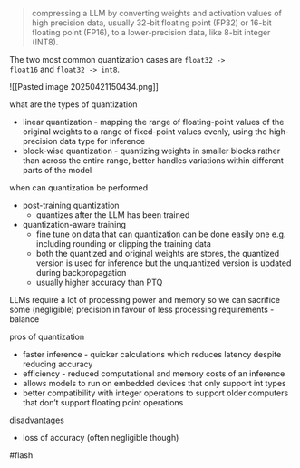 > compressing a LLM by converting weights and activation values of high precision data, usually 32-bit floating point (FP32) or 16-bit floating point (FP16), to a lower-precision data, like 8-bit integer (INT8).

The two most common quantization cases are `float32 -> float16` and `float32 -> int8`.

![[Pasted image 20250421150434.png]]

what are the types of quantization
- linear quantization - mapping the range of floating-point values of the original weights to a range of fixed-point values evenly, using the high-precision data type for inference
- block-wise quantization - quantizing weights in smaller blocks rather than across the entire range, better handles variations within different parts of the model


when can quantization be performed 
- post-training quantization
	- quantizes after the LLM has been trained 
- quantization-aware training 
	- fine tune on data that can quantization can be done easily one e.g. including rounding or clipping the training data 
	- both the quantized and original weights are stores, the quantized version is used for inference but the unquantized version is updated during backpropagation
	- usually higher accuracy than PTQ


LLMs require a lot of processing power and memory so we can sacrifice some (negligible) precision in favour of less processing requirements - balance 

pros of quantization
- faster inference - quicker calculations which reduces latency despite reducing accuracy
- efficiency - reduced computational and memory costs of an inference 
- allows models to run on embedded devices that only support int types
- better compatibility with integer operations to support older computers that don’t support floating point operations

disadvantages 
- loss of accuracy (often negligible though)

#flash 
